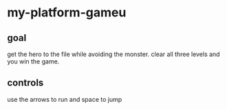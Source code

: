 # my-platform-gameu

## goal

get the hero to the file while avoiding the monster. clear all three levels and you win the game.

## controls

use the arrows to run and space to jump
